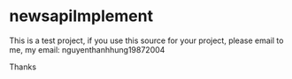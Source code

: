 # newsapiImplement

This is a test project, if you use this source for your project, please email to me, my email: nguyenthanhhung19872004

Thanks
